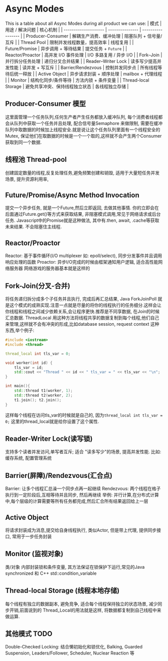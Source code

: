 # Async Modes

This is a table about all Async Modes during all product we can use:
| 模式                   | 用途 / 解决问题       | 核心机制              |
| -------------------- | --------------- | ----------------- |
| Producer-Consumer    | 解耦生产消费、缓冲处理     | 阻塞队列 + 信号量/互斥     |
| Thread Pool          | 限制并发线程数量，提高效率   | 线程复用              |
| Future/Promise       | 异步调用 + 等待结果     | 提交任务 + `Future`   |
| Reactor/Proactor     | 高并发 I/O 事件处理    | I/O 多路复用 / 异步 I/O |
| Fork–Join            | 并行拆分任务处理        | 递归分叉合并结果          |
| Reader–Writer Lock   | 读多写少提高并发性能      | 读并发 + 写互斥         |
| Barrier/Rendezvous   | 控制并发同步点         | 所有线程等待后统一释放       |
| Active Object        | 异步请求封装 + 顺序处理   | mailbox + 代理线程    |
| Monitor              | 结构化同步/条件等待      | 方法内锁 + 条件变量       |
| Thread-local Storage | 避免共享冲突、保持线程独立状态 | 各线程独立存储           |


## Producer-Consumer 模型

这里面管理一个任务队列,任何生产者产生任务都放入缓冲队列, 每个消费者线程都会从队列中获取一个任务并且处理, 配合信号量Semaphore 来做限制, 需要在缓冲队列中取数据的时候加上线程安全.就是说让这个任务队列里面有一个线程安全的Mutex, 保证他们在取数据的时候是一个一个取的,这样就不会产生两个Consumer获取到同一个数据.

## 线程池 Thread-pool

创建固定数量的线程,反复处理任务,避免频繁创建和销毁, 适用于大量短任务并发场景, 提升资源利用率, 

## Future/Promise/Async Method Invocation

提交一个异步任务, 就是一个Future,然后立即返回, 去做其他事情. 你的立即会在后面通过Future.get()等方式来获取结果, 非阻塞模式调用,常见于网络请求或后台任务. Javascript中的Promise就是这种做法, 其中有.then, await, .cache等获取未来结果. 不会阻塞住主线程.

## Reactor/Proactor

Reactor: 基于事件循环(I/O multiplexer 如: epoll/select), 同步分发事件并且调用响应处理的函数
Proactor: 异步I/O完成的时候由框架通知用户逻辑, 适合高性能网络服务器
网络游戏的服务器基本就是这样的

## Fork-Join(分叉-合并)

将任务递归拆分成多个子任务并且执行, 完成后再汇总结果, Java ForkJoinPoll 就是这个模式的成熟实现.注意一点就是尽量的将你的线程执行的任务细分.这样会让你线程和线程之间减少依赖关系,会让程序更快.推荐是不同享数据, 在Join的时候汇总数据.
ThreadLocal 用这种方法将线程共享的数据复制到每个线程,他们自己来管理,这样就不会有冲突的形成,比如database session, request context 这种东西,举个例子:
```CPP
#include <iostream>
#include <thread>

thread_local int tls_var = 0;

void worker(int id) {
    tls_var = id;
    std::cout << "Thread " << id << " tls_var = " << tls_var << "\n";
}

int main(){
    std::thread t1(worker, 1);
    std::thread t2(worker, 2);
    t1.join(); t2.join();
}
```
这样每个线程在访问tls_var的时候就是自己的, 因为```thread_local int tls_var = 0;``` 这里的thread_local就是给你设置了这个属性.

## Reader-Writer Lock(读写锁)

支持多个读者并发访问,单写者互斥; 适合 "读多写少"的场景, 提高并发性能. 比如:缓存系统, 配置管理系统

## Barrier(屏障)/Rendezvous(汇合点)

Barrier: 让多个线程汇总澡一个同步点再一起继续
Rendezvous: 两个线程在格子执行到一定阶段后,互相等待并且同步, 然后再继续
举例:
并行计算,在分布式计算中,每个层级的计算需要等所有任务都完成,然后汇合所有结果返回给上一层

## Active Object

将请求封装成为消息,提交给自身线程执行, 类似Actor, 但是带上代理, 提供同步接口, 常用于一步任务封装

## Monitor (监视对象)

类/对象 内部封装锁和条件变量, 其方法保证在锁保护下运行,常见的Java synchronized 和 C++ std::condition_variable

## Thread-local Storage (线程本地存储)

每个线程有独立的数据副本, 避免竞争, 适合每个线程保持独立的状态场景, 减少同步开销,前面说到的 Thread_Local的用法就是这样, 将数据都复制到自己线程中来做运算.

## 其他模式 TODO

Double-Checked Locking: 结合懒初始化和锁优化, Balking, Guarded Suspension, Leaders/Follower, Scheduler, Nuclear Reaction 等
